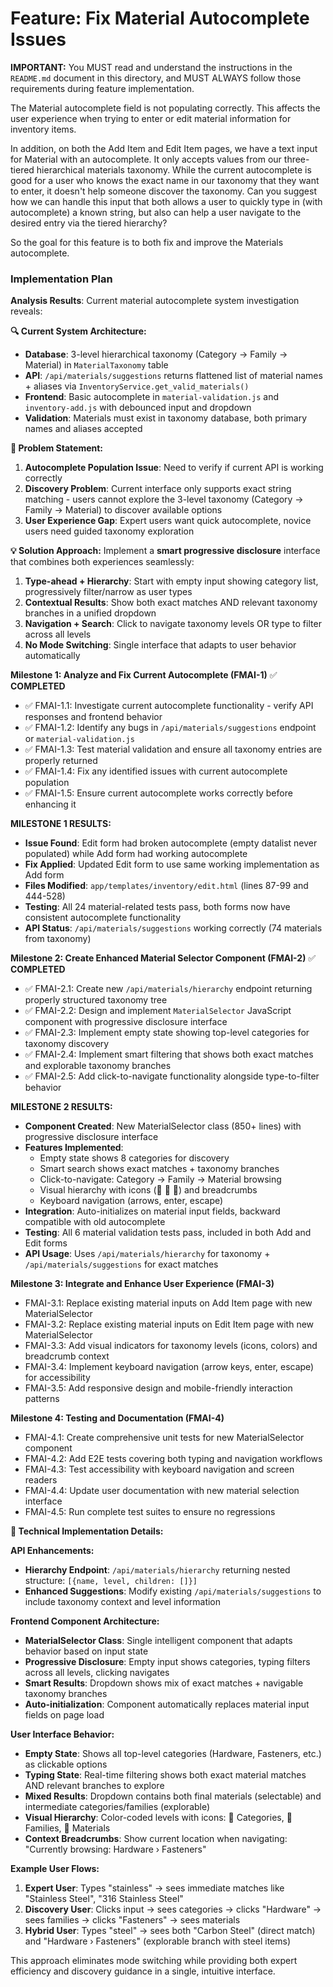 # Feature: Fix Material Autocomplete Issues

**IMPORTANT:** You MUST read and understand the instructions in the `README.md` document in this directory, and MUST ALWAYS follow those requirements during feature implementation.

The Material autocomplete field is not populating correctly. This affects the user experience when trying to enter or edit material information for inventory items.

In addition, on both the Add Item and Edit Item pages, we have a text input for Material with an autocomplete. It only accepts values from our three-tiered hierarchical materials taxonomy. While the current autocomplete is good for a user who knows the exact name in our taxonomy that they want to enter, it doesn't help someone discover the taxonomy. Can you suggest how we can handle this input that both allows a user to quickly type in (with autocomplete) a known string, but also can help a user navigate to the desired entry via the tiered hierarchy?

So the goal for this feature is to both fix and improve the Materials autocomplete.

### Implementation Plan

**Analysis Results**: Current material autocomplete system investigation reveals:

**🔍 Current System Architecture:**
- **Database**: 3-level hierarchical taxonomy (Category → Family → Material) in `MaterialTaxonomy` table
- **API**: `/api/materials/suggestions` returns flattened list of material names + aliases via `InventoryService.get_valid_materials()`
- **Frontend**: Basic autocomplete in `material-validation.js` and `inventory-add.js` with debounced input and dropdown
- **Validation**: Materials must exist in taxonomy database, both primary names and aliases accepted

**🎯 Problem Statement:**
1. **Autocomplete Population Issue**: Need to verify if current API is working correctly
2. **Discovery Problem**: Current interface only supports exact string matching - users cannot explore the 3-level taxonomy (Category → Family → Material) to discover available options
3. **User Experience Gap**: Expert users want quick autocomplete, novice users need guided taxonomy exploration

**💡 Solution Approach:**
Implement a **smart progressive disclosure** interface that combines both experiences seamlessly:
1. **Type-ahead + Hierarchy**: Start with empty input showing category list, progressively filter/narrow as user types
2. **Contextual Results**: Show both exact matches AND relevant taxonomy branches in a unified dropdown
3. **Navigation + Search**: Click to navigate taxonomy levels OR type to filter across all levels
4. **No Mode Switching**: Single interface that adapts to user behavior automatically

**Milestone 1: Analyze and Fix Current Autocomplete (FMAI-1)** ✅ **COMPLETED**
- ✅ FMAI-1.1: Investigate current autocomplete functionality - verify API responses and frontend behavior
- ✅ FMAI-1.2: Identify any bugs in `/api/materials/suggestions` endpoint or `material-validation.js`
- ✅ FMAI-1.3: Test material validation and ensure all taxonomy entries are properly returned
- ✅ FMAI-1.4: Fix any identified issues with current autocomplete population
- ✅ FMAI-1.5: Ensure current autocomplete works correctly before enhancing it

**MILESTONE 1 RESULTS:**
- **Issue Found**: Edit form had broken autocomplete (empty datalist never populated) while Add form had working autocomplete
- **Fix Applied**: Updated Edit form to use same working implementation as Add form
- **Files Modified**: `app/templates/inventory/edit.html` (lines 87-99 and 444-528)
- **Testing**: All 24 material-related tests pass, both forms now have consistent autocomplete functionality
- **API Status**: `/api/materials/suggestions` working correctly (74 materials from taxonomy)

**Milestone 2: Create Enhanced Material Selector Component (FMAI-2)** ✅ **COMPLETED**
- ✅ FMAI-2.1: Create new `/api/materials/hierarchy` endpoint returning properly structured taxonomy tree
- ✅ FMAI-2.2: Design and implement `MaterialSelector` JavaScript component with progressive disclosure interface
- ✅ FMAI-2.3: Implement empty state showing top-level categories for taxonomy discovery
- ✅ FMAI-2.4: Implement smart filtering that shows both exact matches and explorable taxonomy branches
- ✅ FMAI-2.5: Add click-to-navigate functionality alongside type-to-filter behavior

**MILESTONE 2 RESULTS:**
- **Component Created**: New MaterialSelector class (850+ lines) with progressive disclosure interface
- **Features Implemented**: 
  - Empty state shows 8 categories for discovery
  - Smart search shows exact matches + taxonomy branches
  - Click-to-navigate: Category → Family → Material browsing
  - Visual hierarchy with icons (📁 📂 🔧) and breadcrumbs
  - Keyboard navigation (arrows, enter, escape)
- **Integration**: Auto-initializes on material input fields, backward compatible with old autocomplete
- **Testing**: All 6 material validation tests pass, included in both Add and Edit forms
- **API Usage**: Uses `/api/materials/hierarchy` for taxonomy + `/api/materials/suggestions` for exact matches

**Milestone 3: Integrate and Enhance User Experience (FMAI-3)**
- FMAI-3.1: Replace existing material inputs on Add Item page with new MaterialSelector
- FMAI-3.2: Replace existing material inputs on Edit Item page with new MaterialSelector
- FMAI-3.3: Add visual indicators for taxonomy levels (icons, colors) and breadcrumb context
- FMAI-3.4: Implement keyboard navigation (arrow keys, enter, escape) for accessibility
- FMAI-3.5: Add responsive design and mobile-friendly interaction patterns

**Milestone 4: Testing and Documentation (FMAI-4)**
- FMAI-4.1: Create comprehensive unit tests for new MaterialSelector component
- FMAI-4.2: Add E2E tests covering both typing and navigation workflows
- FMAI-4.3: Test accessibility with keyboard navigation and screen readers
- FMAI-4.4: Update user documentation with new material selection interface
- FMAI-4.5: Run complete test suites to ensure no regressions

**🔧 Technical Implementation Details:**

**API Enhancements:**
- **Hierarchy Endpoint**: `/api/materials/hierarchy` returning nested structure: `[{name, level, children: []}]`
- **Enhanced Suggestions**: Modify existing `/api/materials/suggestions` to include taxonomy context and level information

**Frontend Component Architecture:**
- **MaterialSelector Class**: Single intelligent component that adapts behavior based on input state
- **Progressive Disclosure**: Empty input shows categories, typing filters across all levels, clicking navigates
- **Smart Results**: Dropdown shows mix of exact matches + navigable taxonomy branches
- **Auto-initialization**: Component automatically replaces material input fields on page load

**User Interface Behavior:**
- **Empty State**: Shows all top-level categories (Hardware, Fasteners, etc.) as clickable options
- **Typing State**: Real-time filtering shows both exact material matches AND relevant branches to explore  
- **Mixed Results**: Dropdown contains both final materials (selectable) and intermediate categories/families (explorable)
- **Visual Hierarchy**: Color-coded levels with icons: 📁 Categories, 📂 Families, 🔧 Materials
- **Context Breadcrumbs**: Show current location when navigating: "Currently browsing: Hardware › Fasteners"

**Example User Flows:**
1. **Expert User**: Types "stainless" → sees immediate matches like "Stainless Steel", "316 Stainless Steel" 
2. **Discovery User**: Clicks input → sees categories → clicks "Hardware" → sees families → clicks "Fasteners" → sees materials
3. **Hybrid User**: Types "steel" → sees both "Carbon Steel" (direct match) and "Hardware › Fasteners" (explorable branch with steel items)

This approach eliminates mode switching while providing both expert efficiency and discovery guidance in a single, intuitive interface.